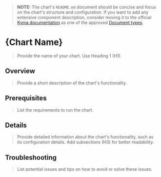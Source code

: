 > **NOTE:** The chart's `README.md` document should be concise and focus on the chart's structure and configuration. If you want to add any extensive component description, consider moving it to the official [Kyma documentation](https://github.com/kyma-project/kyma/tree/master/docs) as one of the approved [Document types](../../content-guidelines/content-strategy.md#documentation-types).

# {Chart Name}

> Provide the name of your chart. Use Heading 1 (H1).

## Overview

> Provide a short description of the chart's functionality.

## Prerequisites

> List the requirements to run the chart.

## Details

> Provide detailed information about the chart's functionality, such as its configuration details. Add subsections (H3) for better readability.

## Troubleshooting

> List potential issues and tips on how to avoid or solve these issues.
